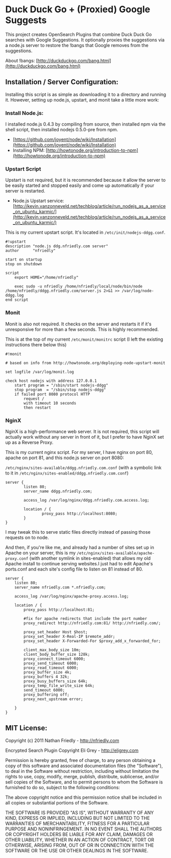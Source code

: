 # Duck Duck Go + (Proxied) Google Suggests

This project creates OpenSearch Plugins that combine Duck Duck Go searches with Google Suggestions. It optionally proxies the suggestions via a node.js server to restore the !bangs that Google removes from the suggestions.

About !bangs: [http://duckduckgo.com/bang.html](http://duckduckgo.com/bang.html)

## Installation / Server Configuration:

Installing this script is as simple as downloading it to a directory and running it. However, setting up node.js, upstart, and monit take a little more work:

### Install Node.js:

I installed node.js 0.4.3 by compiling from source, then installed npm via the shell script, then installed nodejs 0.5.0-pre from npm.

* [https://github.com/joyent/node/wiki/Installation](https://github.com/joyent/node/wiki/Installation)
* Installing NPM: [http://howtonode.org/introduction-to-npm](http://howtonode.org/introduction-to-npm)


### Upstart Script

Upstart is not required, but it is recommended because it allow the server to be easily started and stopped easily and come up automatically if your server is restarted.

* Node.js Upstart service: [http://kevin.vanzonneveld.net/techblog/article/run_nodejs_as_a_service_on_ubuntu_karmic/](http://kevin.vanzonneveld.net/techblog/article/run_nodejs_as_a_service_on_ubuntu_karmic/)

This is my current upstart script. It's located in `/etc/init/nodejs-ddgg.conf`. 

	#!upstart
	description "node.js ddg.nfriedly.com server"
	author      "nfriedly"
	
	start on startup
	stop on shutdown
	
	script
		export HOME="/home/nfriedly"
	
		exec sudo -u nfriedly /home/nfriedly/local/node/bin/node /home/nfriedly/ddgg.nfriedly.com/server.js 2>&1 >> /var/log/node-ddgg.log
	end script
	
### Monit

Monit is also not required. It checks on the server and restarts it if it's unresponsive for more than a few seconds. This is highly recommended. 

This is at the top of my current `/etc/monit/monitrc` script (I left the existing instructions there below this)

	#!monit
	
	# based on info from http://howtonode.org/deploying-node-upstart-monit
	
	set logfile /var/log/monit.log
	
	check host nodejs with address 127.0.0.1
		start program = "/sbin/start nodejs-ddgg"
		stop program  = "/sbin/stop nodejs-ddgg"
		if failed port 8080 protocol HTTP
			request /
			with timeout 10 seconds
			then restart

### NginX

NginX is a high-performance web server. It is not required, this script will actually work without any server in front of it, but I prefer to have NginX set up as a Reverse Proxy.

This is my current nginx script. For my server, I have nginx on port 80, apache on port 81, and this node.js server on port 8080:

`/etc/nginx/sites-available/ddgg.nfriedly.com.conf` (with a symbolic link to it in `/etc/nginx/sites-enabled/ddgg.nfriedly.com.conf`)

	server {
			listen 80;
			server_name ddgg.nfriedly.com;
	
			access_log /var/log/nginx/ddgg.nfriedly.com.access.log;
	
			location / {
					proxy_pass http://localhost:8080;
			}
	}

I may tweak this to serve static files directly instead of passing those requests on to node. 

And then, if you're like me, and already had a number of sites set up in Apache on your server, this is my `/etc/nginx/sites-available/apache-proxy.conf` (with another symlink in sites-enabled) that allows my old Apache install to continue serving websites.I just had to edit Apache's ports.conf and each site's config file to listen on 81 instead of 80.

	server {
		listen 80;
		server_name nfriedly.com *.nfriedly.com;
	
		access_log /var/log/nginx/apache-proxy.access.log;
	
		location / {
			proxy_pass http://localhost:81;
			
			#fix for apache redirects that include the port number
			proxy_redirect http://nfriedly.com:81/ http://nfriedly.com/;
			
			proxy_set_header Host $host;
			proxy_set_header X-Real-IP $remote_addr;
			proxy_set_header X-Forwarded-For $proxy_add_x_forwarded_for;
	
			client_max_body_size 10m;
			client_body_buffer_size 128k;
			proxy_connect_timeout 6000;
			proxy_send_timeout 6000;
			proxy_read_timeout 6000;
			proxy_buffer_size 4k;
			proxy_buffers 4 32k;
			proxy_busy_buffers_size 64k;
			proxy_temp_file_write_size 64k;
			send_timeout 6000;
			proxy_buffering off;
			proxy_next_upstream error;
	
		}
	}

## MIT License:

Copyright (c) 2011 Nathan Friedly - http://nfriedly.com

Encrypted Search Plugin Copyright Eli Grey - http://eligrey.com

Permission is hereby granted, free of charge, to any person obtaining a copy
of this software and associated documentation files (the "Software"), to deal
in the Software without restriction, including without limitation the rights
to use, copy, modify, merge, publish, distribute, sublicense, and/or sell
copies of the Software, and to permit persons to whom the Software is
furnished to do so, subject to the following conditions:

The above copyright notice and this permission notice shall be included in
all copies or substantial portions of the Software.

THE SOFTWARE IS PROVIDED "AS IS", WITHOUT WARRANTY OF ANY KIND, EXPRESS OR
IMPLIED, INCLUDING BUT NOT LIMITED TO THE WARRANTIES OF MERCHANTABILITY,
FITNESS FOR A PARTICULAR PURPOSE AND NONINFRINGEMENT. IN NO EVENT SHALL THE
AUTHORS OR COPYRIGHT HOLDERS BE LIABLE FOR ANY CLAIM, DAMAGES OR OTHER
LIABILITY, WHETHER IN AN ACTION OF CONTRACT, TORT OR OTHERWISE, ARISING FROM,
OUT OF OR IN CONNECTION WITH THE SOFTWARE OR THE USE OR OTHER DEALINGS IN
THE SOFTWARE.
